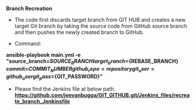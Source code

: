 __Branch Recreation__ <br>
- The code first discards target branch from GIT HUB and creates a new target Git branch by taking the source code from GitHub source branch and then pushes the newly created branch to GitHub.<br>

- Command: <br>

__ansible-playbook main.yml -e "source_branch=${SOURCE_BRANCH} target_branch=${REBASE_BRANCH} commit=${COMMIT_NUMBER} github_repo=repository git_user=github_user git_pass=${GIT_PASSWORD}"__ <br>

- Please find the Jenkins file at below path.<br>
__https://github.com/jeevanbugga/GIT_GITHUB.git/Jenkins_files/recreate_branch_Jenkinsfile__ <br>
